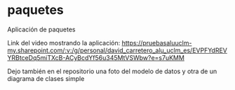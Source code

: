 # paquetes
Aplicación de paquetes

Link del video mostrando la aplicación: https://pruebasaluuclm-my.sharepoint.com/:v:/g/personal/david_carretero_alu_uclm_es/EVPFYdREVYRBtceDq5miTXcB-ACyBcdYf56u345MtVSWbw?e=s7uKMM

Dejo también en el repositorio una foto del modelo de datos y otra de un diagrama de clases simple

